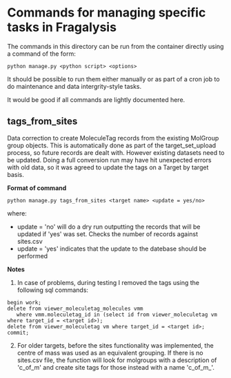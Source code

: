 # Commands for managing specific tasks in Fragalysis

The commands in this directory can be run from the container directly using
a command of the form:
```
python manage.py <python script> <options>
```

It should be possible to run them either manually or as part of a cron job to
do maintenance and data intergrity-style tasks.

It would be good if all commands are lightly documented here.

## tags_from_sites

Data correction to create MoleculeTag records from the existing
MolGroup group objects. This is automatically done as part of the
target_set_upload process, so future records are dealt with. However existing
datasets need to be updated. Doing a full conversion run may have hit
unexpected errors with old data, so it was agreed to update the tags on a
Target by target basis.

**Format of command**
```
python manage.py tags_from_sites <target name> <update = yes/no>
```
where:
- update = 'no' will do a dry run outputting the records that will be
updated if 'yes' was set. Checks the number of records against sites.csv
- update = 'yes' indicates that the update to the datebase should be performed

**Notes**

1. In case of problems, during testing I removed the tags using the following
sql commands:
```
begin work;
delete from viewer_moleculetag_molecules vmm
   where vmm.moleculetag_id in (select id from viewer_moleculetag vm where target_id = <target id>);
delete from viewer_moleculetag vm where target_id = <target id>;
commit;
```

2. For older targets, before the sites functionality was implemented, the
centre of mass was used as an equivalent grouping. If there is no sites.csv file, the
function will look for molgroups with a description of 'c_of_m' and create
site tags for those instead with a name 'c_of_m_<molgroup index>'.
